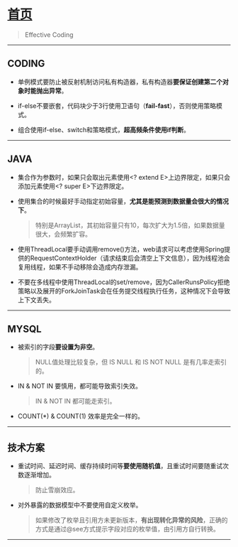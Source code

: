 # [首页](/blog/)

> Effective Coding

***

## CODING

- 单例模式要防止被反射机制访问私有构造器，私有构造器**要保证创建第二个对象时能抛出异常**。

- if-else不要嵌套，代码块少于3行使用卫语句（**fail-fast**），否则使用策略模式。

- 组合使用if-else、switch和策略模式，**超高频条件使用if判断**。

***

## JAVA

- 集合作为参数时，如果只会取出元素使用<? extend E>上边界限定，如果只会添加元素使用<? super E>下边界限定。
  
- 使用集合的时候最好手动指定初始容量，**尤其是能预测到数据量会很大的情况下**。
  > 特别是ArrayList，其初始容量只有10，每次扩大为1.5倍，如果数据量很大，会频繁扩容。

- 使用ThreadLocal要手动调用remove()方法，web请求可以考虑使用Spring提供的RequestContextHolder（请求结束后会清空上下文信息），因为线程池会复用线程，如果不手动移除会造成内存泄漏。

- 不要在多线程中使用ThreadLocal的set/remove，因为CallerRunsPolicy拒绝策略以及展开的ForkJoinTask会在任务提交线程执行任务，这种情况下会导致上下文丢失。

***

## MYSQL

- 被索引的字段**要设置为非空**。 
  > NULL值处理比较复杂，但 IS NULL 和 IS NOT NULL 是有几率走索引的。

- IN & NOT IN 要慎用，都可能导致索引失效。
  > IN & NOT IN 都可能走索引。

- COUNT(*) & COUNT(1) 效率是完全一样的。
  
***

## 技术方案

- 重试时间、延迟时间、缓存持续时间等**要使用随机值**，且重试时间要随重试次数逐渐增加。 
  > 防止雪崩效应。

- 对外暴露的数据模型中不要使用自定义枚举。
  > 如果修改了枚举且引用方未更新版本，**有出现转化异常的风险**，正确的方式是通过@see方式提示字段对应的枚举值，由引用方自行转换。

***

